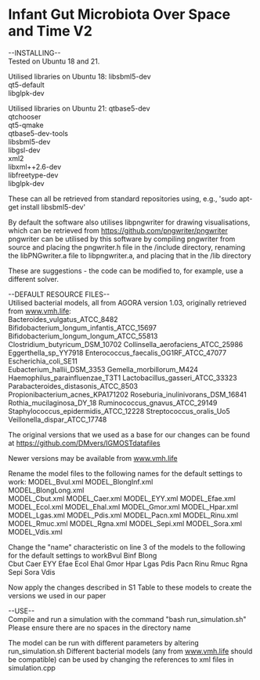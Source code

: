 # Infant Gut Microbiota Over Space and Time V2

--INSTALLING--  
Tested on Ubuntu 18 and 21.

Utilised libraries on Ubuntu 18:
libsbml5-dev  
qt5-default  
libglpk-dev  

Utilised libraries on Ubuntu 21:
qtbase5-dev  
qtchooser  
qt5-qmake  
qtbase5-dev-tools  
libsbml5-dev  
libgsl-dev  
xml2  
libxml++2.6-dev  
libfreetype-dev  
libglpk-dev  

These can all be retrieved from standard repositories using, e.g., 'sudo apt-get install libsbml5-dev'

By default the software also utilises libpngwriter for drawing visualisations, which can be retrieved from https://github.com/pngwriter/pngwriter 
pngwriter can be utilised by this software by compiling pngwriter from source and placing the pngwriter.h file in the /include directory, renaming the libPNGwriter.a file to libpngwriter.a, and placing that in the /lib directory

These are suggestions - the code can be modified to, for example, use a different solver.

--DEFAULT RESOURCE FILES--  
Utilised bacterial models, all from AGORA version 1.03, originally retrieved from www.vmh.life:  
Bacteroides_vulgatus_ATCC_8482
Bifidobacterium_longum_infantis_ATCC_15697  
Bifidobacterium_longum_longum_ATCC_55813  
Clostridium_butyricum_DSM_10702
Collinsella_aerofaciens_ATCC_25986  
Eggerthella_sp_YY7918
Enterococcus_faecalis_OG1RF_ATCC_47077  
Escherichia_coli_SE11  
Eubacterium_hallii_DSM_3353
Gemella_morbillorum_M424
Haemophilus_parainfluenzae_T3T1
Lactobacillus_gasseri_ATCC_33323  
Parabacteroides_distasonis_ATCC_8503  
Propionibacterium_acnes_KPA171202
Roseburia_inulinivorans_DSM_16841
Rothia_mucilaginosa_DY_18
Ruminococcus_gnavus_ATCC_29149  
Staphylococcus_epidermidis_ATCC_12228
Streptococcus_oralis_Uo5
Veillonella_dispar_ATCC_17748  

The original versions that we used as a base for our changes can be found at https://github.com/DMvers/IGMOSTdatafiles

Newer versions may be available from www.vmh.life

Rename the model files to the following names for the default settings to work:
MODEL_Bvul.xml
MODEL_BlongInf.xml  
MODEL_BlongLong.xml  
MODEL_Cbut.xml
MODEL_Caer.xml
MODEL_EYY.xml
MODEL_Efae.xml
MODEL_Ecol.xml
MODEL_Ehal.xml
MODEL_Gmor.xml
MODEL_Hpar.xml
MODEL_Lgas.xml
MODEL_Pdis.xml
MODEL_Pacn.xml
MODEL_Rinu.xml
MODEL_Rmuc.xml
MODEL_Rgna.xml
MODEL_Sepi.xml
MODEL_Sora.xml
MODEL_Vdis.xml

Change the "name" characteristic on line 3 of the models to the following for the default settings to workBvul
Binf
Blong  
Cbut
Caer
EYY
Efae
Ecol
Ehal
Gmor
Hpar
Lgas
Pdis
Pacn
Rinu
Rmuc
Rgna
Sepi
Sora
Vdis


Now apply the changes described in S1 Table to these models to create the versions we used in our paper

--USE--  
Compile and run a simulation with the command "bash run_simulation.sh"
Please ensure there are no spaces in the directory name

The model can be run with different parameters by altering run_simulation.sh
Different bacterial models (any from www.vmh.life should be compatible) can be used by changing the references to xml files in simulation.cpp
